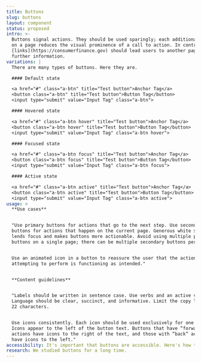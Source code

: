 ```yaml
---
title: Buttons
slug: buttons
layout: component
status: proposed
intro: >-
  Buttons signal actions. They should be used sparingly; each additional button
  on a page reduces the visual prominence of a call to action. In contrast,
  [links](https://consumerfinance.gov) should lead users to another page or
  further information.
variations: |
  There are many types of buttons. Here they are.

  #### Default state

  <a href="#" class="a-btn" title="Test button">Anchor Tag</a>
  <button class="a-btn" title="Test button">Button Tag</button>
  <input type="submit" value="Input Tag" class="a-btn">

  #### Hovered state

  <a href="#" class="a-btn hover" title="Test button">Anchor Tag</a>
  <button class="a-btn hover" title="Test button">Button Tag</button>
  <input type="submit" value="Input Tag" class="a-btn hover">

  #### Focused state

  <a href="#" class="a-btn focus" title="Test button">Anchor Tag</a>
  <button class="a-btn focus" title="Test button">Button Tag</button>
  <input type="submit" value="Input Tag" class="a-btn focus">

  #### Active state

  <a href="#" class="a-btn active" title="Test button">Anchor Tag</a>
  <button class="a-btn active" title="Test button">Button Tag</button>
  <input type="submit" value="Input Tag" class="a-btn active">
usage: >
  **Use cases**


  "Use primary buttons for actions that go to the next step. Use secondary
  buttons for actions that happen on the current page. Generous white space
  lends focus and makes buttons more actionable. Avoid using multiple primary
  buttons on a single page; there can be multiple secondary buttons per page.


  Use an animated icon in a button to reassure the user that the action they are
  attempting to perform is functioning as intended."


  **Content guidelines**


  "Labels should be written in sentence case. Use verbs and an active voice.
  Language should be clear, succinct, and informative. Limit the copy length to
  22 characters.


  Use icons consistently. Each icon should be used exclusively for one action.
  Icons appear to the left of the button text. Buttons that have “forward”
  actions have icons to the right of the text, and those with “back” actions
  have icons to the left."
accessibility: It's important that buttons are accessible. Here's how to ensure that.
research: We studied buttons for a long time.
---
```

